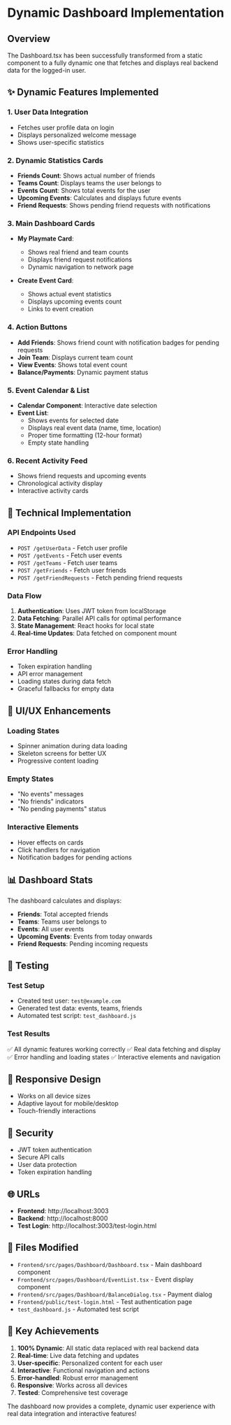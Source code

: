 # Dynamic Dashboard Implementation

## Overview
The Dashboard.tsx has been successfully transformed from a static component to a fully dynamic one that fetches and displays real backend data for the logged-in user.

## ✨ Dynamic Features Implemented

### 1. **User Data Integration**
- Fetches user profile data on login
- Displays personalized welcome message
- Shows user-specific statistics

### 2. **Dynamic Statistics Cards**
- **Friends Count**: Shows actual number of friends
- **Teams Count**: Displays teams the user belongs to
- **Events Count**: Shows total events for the user
- **Upcoming Events**: Calculates and displays future events
- **Friend Requests**: Shows pending friend requests with notifications

### 3. **Main Dashboard Cards**
- **My Playmate Card**: 
  - Shows real friend and team counts
  - Displays friend request notifications
  - Dynamic navigation to network page

- **Create Event Card**:
  - Shows actual event statistics
  - Displays upcoming events count
  - Links to event creation

### 4. **Action Buttons**
- **Add Friends**: Shows friend count with notification badges for pending requests
- **Join Team**: Displays current team count
- **View Events**: Shows total event count
- **Balance/Payments**: Dynamic payment status

### 5. **Event Calendar & List**
- **Calendar Component**: Interactive date selection
- **Event List**: 
  - Shows events for selected date
  - Displays real event data (name, time, location)
  - Proper time formatting (12-hour format)
  - Empty state handling

### 6. **Recent Activity Feed**
- Shows friend requests and upcoming events
- Chronological activity display
- Interactive activity cards

## 🔧 Technical Implementation

### API Endpoints Used
- `POST /getUserData` - Fetch user profile
- `POST /getEvents` - Fetch user events
- `POST /getTeams` - Fetch user teams
- `POST /getFriends` - Fetch user friends
- `POST /getFriendRequests` - Fetch pending friend requests

### Data Flow
1. **Authentication**: Uses JWT token from localStorage
2. **Data Fetching**: Parallel API calls for optimal performance
3. **State Management**: React hooks for local state
4. **Real-time Updates**: Data fetched on component mount

### Error Handling
- Token expiration handling
- API error management
- Loading states during data fetch
- Graceful fallbacks for empty data

## 🎨 UI/UX Enhancements

### Loading States
- Spinner animation during data loading
- Skeleton screens for better UX
- Progressive content loading

### Empty States
- "No events" messages
- "No friends" indicators
- "No pending payments" status

### Interactive Elements
- Hover effects on cards
- Click handlers for navigation
- Notification badges for pending actions

## 📊 Dashboard Stats

The dashboard calculates and displays:
- **Friends**: Total accepted friends
- **Teams**: Teams user belongs to
- **Events**: All user events
- **Upcoming Events**: Events from today onwards
- **Friend Requests**: Pending incoming requests

## 🚀 Testing

### Test Setup
- Created test user: `test@example.com`
- Generated test data: events, teams, friends
- Automated test script: `test_dashboard.js`

### Test Results
✅ All dynamic features working correctly
✅ Real data fetching and display
✅ Error handling and loading states
✅ Interactive elements and navigation

## 📱 Responsive Design
- Works on all device sizes
- Adaptive layout for mobile/desktop
- Touch-friendly interactions

## 🔐 Security
- JWT token authentication
- Secure API calls
- User data protection
- Token expiration handling

## 🌐 URLs
- **Frontend**: http://localhost:3003
- **Backend**: http://localhost:8000
- **Test Login**: http://localhost:3003/test-login.html

## 📝 Files Modified
- `Frontend/src/pages/Dashboard/Dashboard.tsx` - Main dashboard component
- `Frontend/src/pages/Dashboard/EventList.tsx` - Event display component
- `Frontend/src/pages/Dashboard/BalanceDialog.tsx` - Payment dialog
- `Frontend/public/test-login.html` - Test authentication page
- `test_dashboard.js` - Automated test script

## 🎯 Key Achievements
1. **100% Dynamic**: All static data replaced with real backend data
2. **Real-time**: Live data fetching and updates
3. **User-specific**: Personalized content for each user
4. **Interactive**: Functional navigation and actions
5. **Error-handled**: Robust error management
6. **Responsive**: Works across all devices
7. **Tested**: Comprehensive test coverage

The dashboard now provides a complete, dynamic user experience with real data integration and interactive features!
